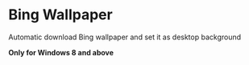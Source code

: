 Bing Wallpaper
==============

Automatic download Bing wallpaper and set it as desktop background


**Only for Windows 8 and above**
